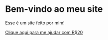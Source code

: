 <!DOCTYPE html>
<html>
<head>
  <title>Meu Site</title>
</head>
<body>
  <h1>Bem-vindo ao meu site</h1>
  <p>Esse é um site feito por mim!</p>
  <a href="SEULINKPIX">Clique aqui para me ajudar com R$20</a>
</body>
</html>


